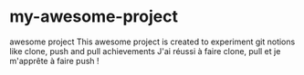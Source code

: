 # my-awesome-project
awesome project
This awesome project is created to experiment git notions like clone, push and pull
achievements
J'ai réussi à faire clone, pull et je m'apprête à faire push !
